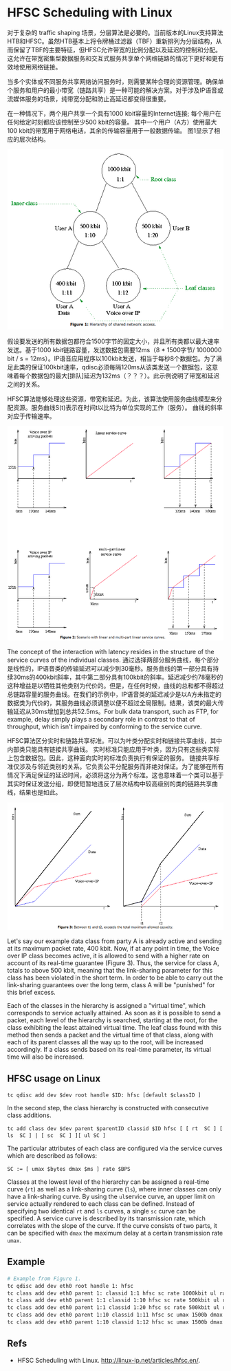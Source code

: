 # HFSC Scheduling with Linux

对于复杂的 traffic shaping 场景，分层算法是必要的。当前版本的Linux支持算法HTB和HFSC。虽然HTB基本上将令牌桶过滤器（TBF）重新排列为分层结构，从而保留了TBF的主要特征，但HFSC允许带宽的比例分配以及延迟的控制和分配。这允许在带宽密集型数据服务和交互式服务共享单个网络链路的情况下更好和更有效地使用网络链接。

当多个实体或不同服务共享网络访问服务时，则需要某种合理的资源管理。确保单个服务和用户的最小带宽（链路共享）是一种可能的解决方案。对于涉及IP语音或流媒体服务的场景，纯带宽分配和防止高延迟都变得很重要。

在一种情况下，两个用户共享一个具有1000 kbit容量的Internet连接; 每个用户在任何给定时刻都应该控制至少500 kbit的容量。 其中一个用户（A方）使用最大100 kbit的带宽用于网络电话，其余的传输容量用于一般数据传输。 图1显示了相应的层次结构。

![1559033971874](assets/1559033971874.png)

假设要发送的所有数据包都符合1500字节的固定大小，并且所有类都以最大速率发送。基于1000 kbit链路容量，发送数据包需要12ms（8 * 1500字节/ 1000000 bit / s = 12ms）。IP语音应用程序以100kbit发送，相当于每秒8个数据包。为了满足此类的保证100kbit速率，qdisc必须每隔120ms从该类发送一个数据包，这意味着每个数据包的最大[排队]延迟为132ms（？？？）。此示例说明了带宽和延迟之间的关系。

HFSC算法能够处理这些资源，带宽和延迟。为此，该算法使用服务曲线模型来分配资源。服务曲线S(t)表示在时间t以比特为单位实现的工作（服务）。 曲线的斜率对应于传输速率。

![1559041860147](assets/1559041860147.png)

The concept of the interaction with latency resides in the structure of the service curves of the individual classes. 通过选择两部分服务曲线，每个部分是线性的，IP语音类的传输延迟可以减少到30毫秒。服务曲线的第一部分具有持续30ms的400kbit斜率，其中第二部分具有100kbit的斜率。延迟减少约78毫秒的这种增益是以牺牲其他类别为代价的。但是，在任何时候，曲线的总和都不得超过总链路容量的服务曲线。在我们的示例中，IP语音类的延迟减少是以A方未指定的数据类为代价的，其服务曲线必须调整以便不超过全局限制。结果，该类的最大传输延迟从30ms增加到总共52.5ms。For bulk data transport, such as FTP, for example, delay simply plays a secondary role in contrast to that of throughput, which isn't impaired by conforming to the service curve.

HFSC算法区分实时和链路共享标准。可以为叶类分配实时和链接共享曲线，其中内部类只能具有链接共享曲线。 实时标准只能应用于叶类，因为只有这些类实际上包含数据包。因此，这种面向实时的标准负责执行有保证的服务。 链接共享标准仅涉及与邻近类别的关系。它负责公平分配服务而非绝对保证。为了能够在所有情况下满足保证的延迟时间，必须将这分为两个标准。这也意味着一个类可以基于其实时保证发送分组，即使短暂地违反了层次结构中较高级别的类的链路共享曲线，结果也是如此。

![1559043658347](assets/1559043658347.png)

Let's say our example data class from party A is already active and sending at its maximum packet rate, 400 kbit. Now, if at any point in time, the Voice over IP class becomes active, it is allowed to send with a higher rate on account of its real-time guarantee (Figure 3). Thus, the service for class A, totals to above 500 kbit, meaning that the link-sharing parameter for this class has been violated in the short term. In order to be able to carry out the link-sharing guarantees over the long term, class A will be "punished" for this brief excess.

Each of the classes in the hierarchy is assigned a "virtual time", which corresponds to service actually attained. As soon as it is possible to send a packet, each level of the hierarchy is searched, starting at the root, for the class exhibiting the least attained virtual time. The leaf class found with this method then sends a packet and the virtual time of that class, along with each of its parent classes all the way up to the root, will be increased accordingly. If a class sends based on its real-time parameter, its virtual time will also be increased.

## HFSC usage on Linux

```
tc qdisc add dev $dev root handle $ID: hfsc [default $classID ]
```

In the second step, the class hierarchy is constructed with consecutive class additions. 

````
tc add class dev $dev parent $parentID classid $ID hfsc [ [ rt  SC ] [ ls  SC ] | [ sc  SC ] ][ ul SC ]
````

The particular attributes of each class are configured via the service curves which are described as follows: 

````
SC := [ umax $bytes dmax $ms ] rate $BPS
````

Classes at the lowest level of the hierarchy can be assigned a real-time curve (`rt`) as well as a link-sharing curve (`ls`), where inner classes can only have a link-sharing curve. By using the `ul`service curve, an upper limit on service actually rendered to each class can be defined. Instead of specifying two identical `rt` and `ls` curves, a single `sc` curve can be specified. A service curve is described by its transmission rate, which correlates with the slope of the curve. If the curve consists of two parts, it can be specified with `dmax` the maximum delay at a certain transmission rate `umax`.

## Example

```bash
# Example from Figure 1.
tc qdisc add dev eth0 root handle 1: hfsc
tc class add dev eth0 parent 1: classid 1:1 hfsc sc rate 1000kbit ul rate 1000kbit
tc class add dev eth0 parent 1:1 classid 1:10 hfsc sc rate 500kbit ul rate 1000kbit
tc class add dev eth0 parent 1:1 classid 1:20 hfsc sc rate 500kbit ul rate 1000kbit
tc class add dev eth0 parent 1:10 classid 1:11 hfsc sc umax 1500b dmax 53ms rate 400kbit ul rate 1000kbit
tc class add dev eth0 parent 1:10 classid 1:12 hfsc sc umax 1500b dmax 30ms rate 100kbit ul rate 1000kbit
```

## Refs

- HFSC Scheduling with Linux. <http://linux-ip.net/articles/hfsc.en/>.